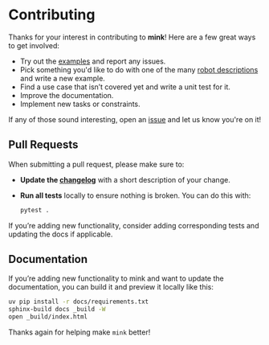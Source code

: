 # Contributing

Thanks for your interest in contributing to **mink**! Here are a few great ways to get involved:

- Try out the [examples](examples) and report any issues.
- Pick something you'd like to do with one of the many [robot descriptions](https://github.com/robot-descriptions/robot_descriptions.py) and write a new example.
- Find a use case that isn’t covered yet and write a unit test for it.
- Improve the documentation.
- Implement new tasks or constraints.

If any of those sound interesting, open an [issue](https://github.com/kevinzakka/mink/issues) and let us know you're on it!

## Pull Requests

When submitting a pull request, please make sure to:

- **Update the [changelog](CHANGELOG.md)** with a short description of your change.
- **Run all tests** locally to ensure nothing is broken. You can do this with:

  ```bash
  pytest .
  ```

If you’re adding new functionality, consider adding corresponding tests and updating the docs if applicable.

## Documentation

If you’re adding new functionality to mink and want to update the documentation, you can build it and preview it locally like this:

```bash
uv pip install -r docs/requirements.txt
sphinx-build docs _build -W
open _build/index.html
```

Thanks again for helping make `mink` better!
